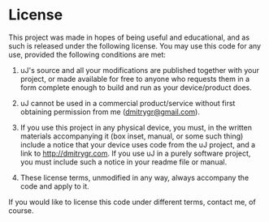 License
=======

This project was made in hopes of being useful and educational, and as such is released under the following license. You may use this code for any use, provided the following conditions are met:

1. uJ's source and all your modifications are published together with your project, or made available for free to anyone who requests them in a form complete enough to build and run as your device/product does.

2. uJ cannot be used in a commercial product/service without first obtaining permission from me (dmitrygr@gmail.com).

3. If you use this project in any physical device, you must, in the written materials accompanying it (box inset, manual, or some such thing) include a notice that your device uses code from the uJ project, and a link to http://dmitrygr.com. If you use uJ in a purely software project, you must include such a notice in your readme file or manual.

4. These license terms, unmodified in any way, always accompany the code and apply to it.

If you would like to license this code under different terms, contact me, of course.

